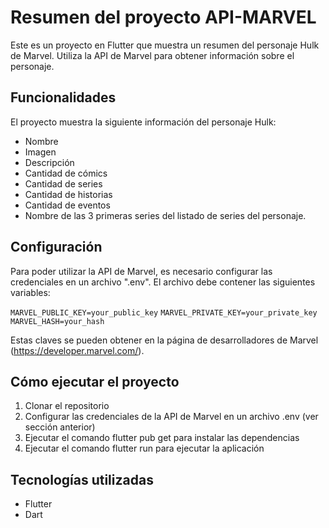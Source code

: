 # Resumen del proyecto API-MARVEL
Este es un proyecto en Flutter que muestra un resumen del personaje Hulk de Marvel. Utiliza la API de Marvel para obtener información sobre el personaje.

## Funcionalidades
El proyecto muestra la siguiente información del personaje Hulk:

- Nombre
- Imagen
- Descripción
- Cantidad de cómics
- Cantidad de series
- Cantidad de historias
- Cantidad de eventos
- Nombre de las 3 primeras series del listado de series del personaje.

## Configuración
Para poder utilizar la API de Marvel, es necesario configurar las credenciales en un archivo ".env". El archivo debe contener las siguientes variables:

`MARVEL_PUBLIC_KEY=your_public_key`
`MARVEL_PRIVATE_KEY=your_private_key`
`MARVEL_HASH=your_hash`

Estas claves se pueden obtener en la página de desarrolladores de Marvel (https://developer.marvel.com/).

## Cómo ejecutar el proyecto
1. Clonar el repositorio
2. Configurar las credenciales de la API de Marvel en un archivo .env (ver sección anterior)
3. Ejecutar el comando flutter pub get para instalar las dependencias
4. Ejecutar el comando flutter run para ejecutar la aplicación

## Tecnologías utilizadas
- Flutter
- Dart
